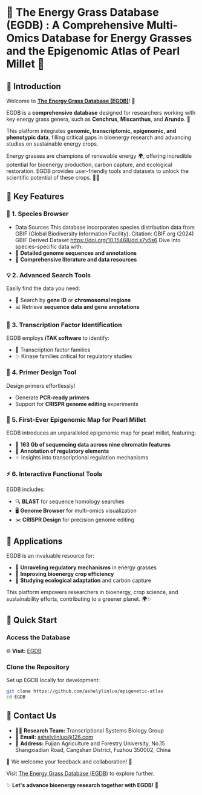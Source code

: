 # 🌱 The Energy Grass Database (EGDB) : A Comprehensive Multi-Omics Database for Energy Grasses and the Epigenomic Atlas of Pearl Millet 🌾

## 🌟 Introduction
Welcome to **[The Energy Grass Database (EGDB)](https://engrass.juncaodb.cn/)**! 🎉  

EGDB is a **comprehensive database** designed for researchers working with key energy grass genera, such as **Cenchrus**, **Miscanthus**, and **Arundo**. 🌾  

This platform integrates **genomic, transcriptomic, epigenomic, and phenotypic data**, filling critical gaps in bioenergy research and advancing studies on sustainable energy crops.

Energy grasses are champions of renewable energy 🌍, offering incredible potential for bioenergy production, carbon capture, and ecological restoration. EGDB provides user-friendly tools and datasets to unlock the scientific potential of these crops. 🌱✨  

## 🌟 Key Features

### 🔎 1. Species Browser
-  Data Sources
This database incorporates species distribution data from GBIF (Global Biodiversity Information Facility).
Citation:
GBIF.org (2024) GBIF Derived Dataset https://doi.org/10.15468/dd.s7v5s6
Dive into species-specific data with:  
- 🌿 **Detailed genome sequences and annotations**  
- 📜 **Comprehensive literature and data resources**


### 💡 2. Advanced Search Tools
Easily find the data you need:  
- 🌟 Search by **gene ID** or **chromosomal regions**  
- 📊 Retrieve **sequence data and gene annotations**  

### 🌼 3. Transcription Factor Identification
EGDB employs **iTAK software** to identify:  
- 🧬 Transcription factor families  
- ✨ Kinase families critical for regulatory studies  

### 🧪 4. Primer Design Tool
Design primers effortlessly!  
- Generate **PCR-ready primers**  
- Support for **CRISPR genome editing** experiments  

### 🔬 5. First-Ever Epigenomic Map for Pearl Millet
EGDB introduces an unparalleled epigenomic map for pearl millet, featuring:  
- 📂 **163 Gb of sequencing data across nine chromatin features**  
- 🧬 **Annotation of regulatory elements**  
- ✨ Insights into transcriptional regulation mechanisms  

### ⚡ 6. Interactive Functional Tools
EGDB includes:  
- 🔍 **BLAST** for sequence homology searches  
- 🖥️ **Genome Browser** for multi-omics visualization  
- ✂️ **CRISPR Design** for precision genome editing  

## 🌟 Applications
EGDB is an invaluable resource for:  
- 🌾 **Unraveling regulatory mechanisms** in energy grasses  
- 🌟 **Improving bioenergy crop efficiency**  
- 🌱 **Studying ecological adaptation** and carbon capture  

This platform empowers researchers in bioenergy, crop science, and sustainability efforts, contributing to a greener planet. 🌍✨  

## 🚀 Quick Start

### Access the Database
🌐 **Visit:** [EGDB](https://engrass.juncaodb.cn/)  

### Clone the Repository
Set up EGDB locally for development:  
```bash
git clone https://github.com/ashelylinluo/epigenetic-atlas
cd EGDB
```



## 💌 Contact Us
- 👩‍🔬 **Research Team:** Transcriptional Systems Biology Group  
- 📧 **Email:** ashelylinluo@126.com  
- 📍 **Address:** Fujian Agriculture and Forestry University, No.15 Shangxiadian Road, Cangshan District, Fuzhou 350002, China  

🌱 We welcome your feedback and collaboration! 💬  

Visit [The Energy Grass Database (EGDB)](https://engrass.juncaodb.cn/) to explore further.  

✨ **Let's advance bioenergy research together with EGDB!** 🚀
